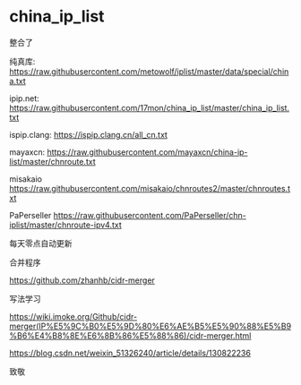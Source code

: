# china_ip_list

整合了

纯真库: https://raw.githubusercontent.com/metowolf/iplist/master/data/special/china.txt

ipip.net: https://raw.githubusercontent.com/17mon/china_ip_list/master/china_ip_list.txt

ispip.clang: https://ispip.clang.cn/all_cn.txt

mayaxcn: https://raw.githubusercontent.com/mayaxcn/china-ip-list/master/chnroute.txt

misakaio https://raw.githubusercontent.com/misakaio/chnroutes2/master/chnroutes.txt

PaPerseller https://raw.githubusercontent.com/PaPerseller/chn-iplist/master/chnroute-ipv4.txt

每天零点自动更新

合并程序

https://github.com/zhanhb/cidr-merger

写法学习

https://wiki.imoke.org/Github/cidr-merger(IP%E5%9C%B0%E5%9D%80%E6%AE%B5%E5%90%88%E5%B9%B6%E4%B8%8E%E6%8B%86%E5%88%86)/cidr-merger.html

https://blog.csdn.net/weixin_51326240/article/details/130822236

致敬
